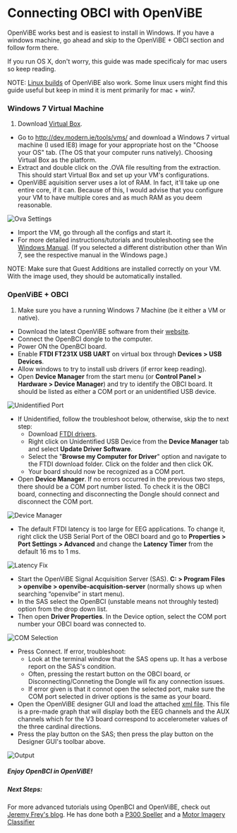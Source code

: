 # Connecting OBCI with OpenViBE

OpenViBE works best and is easiest to install in Windows.
If you have a windows machine, go ahead and skip to the OpenViBE + OBCI section and follow form there.

If you run OS X, don't worry, this guide was made specificaly for mac users so keep reading.

NOTE: [Linux builds](http://openvibe.inria.fr/downloads/) of OpenViBE also work. Some linux users might find this guide useful but keep in mind it is ment primarily for mac + win7.


### Windows 7 Virtual Machine

1. Download [Virtual Box](https://www.virtualbox.org/wiki/Downloads). 
* Go to <http://dev.modern.ie/tools/vms/> and download a Windows 7 virtual machine (I used IE8) image for your appropriate host on the "Choose your OS" tab. (The OS that your computer runs natively). Choosing Virtual Box as the platform.
* Extract and double click on the .OVA file resulting from the extraction. This should start Virtual Box and set up your VM's configurations. 
* OpenViBE aquisition server uses a lot of RAM. In fact, it'll take up one entire core, if it can. Because of this, I would advise that you configure your VM to have multiple cores and as much RAM as you deem reasonable. 

![Ova Settings](../assets/images/ova-set.jpg)

* Import the VM, go through all the configs and start it. 
* For more detailed instructions/tutorials and troubleshooting see the [Windows Manual](http://modernievirt.blob.core.windows.net/vhd/release_notes_license_terms_1_5_15.pdf). (If you selected a different distribution other than Win 7, see the respective manual in the Windows page.)

NOTE: Make sure that Guest Additions are installed correctly on your VM. With the image used, they should be automatically installed.

### OpenViBE + OBCI
1. Make sure you have a running Windows 7 Machine (be it either a VM or native).
* Download the latest OpenViBE software from their [website](http://openvibe.inria.fr/downloads/). 
* Connect the OpenBCI dongle to the computer.
* Power ON the OpenBCI board.
* Enable **FTDI FT231X USB UART** on virtual box through 
**Devices > USB Devices**.
* Allow windows to try to install usb drivers (if error keep reading).
* Open **Device Manager** from the start menu (or **Control Panel > Hardware > Device Manager**) and try to identify the OBCI board. It should be listed as either a COM port or an unidentified USB device.                            

![Unidentified Port](../assets/images/unidentified.jpg)

* If Unidentified, follow the troubleshoot below, otherwise, skip the to next step:
	- Download [FTDI drivers](http://www.ftdichip.com/Drivers/VCP.htm).
	- Right click on Unidentified USB Device from the **Device Manager** tab and select **Update Driver Software**.
	- Select the "**Browse my Computer for Driver**" option and navigate to the FTDI download folder. Click on the folder and then click OK. 
	- Your board should now be recognized as a COM port. 
* Open **Device Manager**. If no errors occurred in the previous two steps, there should be a COM port number listed. To check it is the OBCI board, connecting and disconnecting the Dongle should connect and disconnect the COM port.

![Device Manager](../assets/images/device-man.jpg) 

* The default FTDI latency is too large for EEG applications. To change it, right click the USB Serial Port of the OBCI board and go to **Properties > Port Settings > Advanced** and change the **Latency Timer** from the default 16 ms to 1 ms. 

![Latency Fix](../assets/images/latency.jpg)

* Start the OpenViBE Signal Acquisition Server (SAS). **C: > Program Files > openvibe > openvibe-acquisition-server** (normally shows up when searching “openvibe” in start menu). 
* In the SAS select the OpenBCI (unstable means not throughly tested) option from the drop down list.
* Then open **Driver Properties**. In the Device option, select the COM port number your OBCI board was connected to.

![COM Selection](../assets/images/com-select.jpg)

* Press Connect. If error, troubleshoot:
	- Look at the terminal window that the SAS opens up. It has a verbose report on the SAS's condition. 
	- Often, pressing the restart button on the OBCI board, or Disconnecting/Conneting the Dongle will fix any connection issues. 
	- If error given is that it connot open the selected port, make sure the COM port selected in driver options is the same as your board.
* Open the OpenViBE designer GUI and load the attached [xml file](../assets/files/OBCI-display.xml). This file is a pre-made graph that will display both the EEG channels and the AUX channels which for the V3 board correspond to accelerometer values of the three cardinal directions. 
* Press the play button on the SAS; then press the play button on the Designer GUI's toolbar above.

![Output](../assets/images/output.jpg)

##### Enjoy OpenBCI in OpenViBE!

##### Next Steps: 
For more advanced tutorials using OpenBCI and OpenViBE, check out [Jeremy Frey's blog](http://blog.jfrey.info/). He has done both a [P300 Speller](http://blog.jfrey.info/2015/02/04/openbci-p300-coadapt/) and a [Motor Imagery Classifier](http://blog.jfrey.info/2015/03/03/openbci-motor-imagery/)

